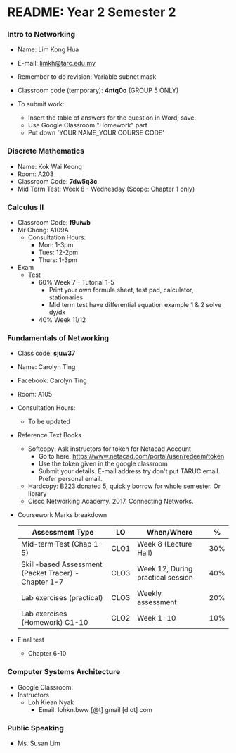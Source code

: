 # README: Year 2 Semester 2 

### Intro to Networking

- Name: Lim Kong Hua
- E-mail: limkh@tarc.edu.my

- Remember to do revision: Variable subnet mask
- Classroom code (temporary): **4ntq0o** (GROUP 5 ONLY)
- To submit work: 
  - Insert the table of answers for the question in Word, save.
  - Use Google Classroom "Homework" part
  - Put down 'YOUR NAME_YOUR COURSE CODE'

### Discrete Mathematics

- Name: Kok Wai Keong
- Room: A203
- Classroom Code: **7dw5q3c**
- Mid Term Test: Week 8 - Wednesday (Scope: Chapter 1 only)

### Calculus II

- Classroom Code: **f9uiwb**
- Mr Chong: A109A
  - Consultation Hours:
    - Mon: 1-3pm
    - Tues: 12-2pm
    - Thurs: 1-3pm
- Exam
  - Test
    - 60% Week 7 - Tutorial 1-5
      - Print your own formula sheet, test pad, calculator, stationaries
      - Mid term test have differential equation example 1 & 2 solve dy/dx
    - 40% Week 11/12

### Fundamentals of Networking

- Class code: **sjuw37**

- Name: Carolyn Ting

- Facebook: Carolyn Ting

- Room: A105

- Consultation Hours:

  - To be updated

- Reference Text Books

  - Softcopy: Ask instructors for token for Netacad Account
    - Go to here:  https://www.netacad.com/portal/user/redeem/token 
    - Use the token given in the google classroom
    - Submit your details. E-mail address try don't put TARUC email. Prefer personal email.
  - Hardcopy: B223 donated 5, quickly borrow for whole semester. Or library
  - Cisco Networking Academy. 2017. Connecting Networks.

- Coursework Marks breakdown

  | Assessment Type                                      | LO   | When/Where                        | %    |
  | ---------------------------------------------------- | ---- | --------------------------------- | ---- |
  | Mid-term Test (Chap 1-5)                             | CLO1 | Week 8 (Lecture Hall)             | 30%  |
  | Skill-based Assessment (Packet Tracer) - Chapter 1-7 | CLO3 | Week 12, During practical session | 40%  |
  | Lab exercises (practical)                            | CLO3 | Weekly assessment                 | 20%  |
  | Lab exercises (Homework) C1-10                       | CLO2 | Week 1-10                         | 10%  |

- Final test

  - Chapter 6-10

### Computer Systems Architecture

- Google Classroom: 
- Instructors
  - Loh Kiean Nyak
    - Email: lohkn.bww [@t] gmail [d ot] com

### Public Speaking

- Ms. Susan Lim